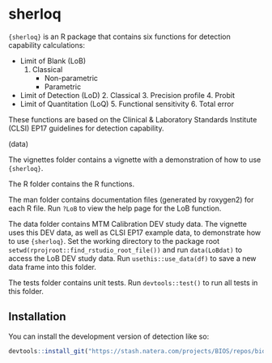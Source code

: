 
# sherloq

<!-- badges: start -->
<!-- badges: end -->

`{sherloq}` is an R package that contains six functions for detection capability calculations:

- Limit of Blank (LoB)
    1. Classical
        - Non-parametric
        - Parametric
- Limit of Detection (LoD)
    2. Classical
    3. Precision profile
    4. Probit
- Limit of Quantitation (LoQ)
    5. Functional sensitivity
    6. Total error


These functions are based on the Clinical & Laboratory Standards Institute (CLSI) EP17 guidelines for detection capability.


(data)

The vignettes folder contains a vignette with a demonstration of how to use `{sherloq}`.

The R folder contains the R functions.

The man folder contains documentation files (generated by roxygen2) for each R file. Run `?LoB` to view the help page for the LoB function.

The data folder contains MTM Calibration DEV study data. The vignette uses this DEV data, as well as CLSI EP17 example data, to demonstrate how to use `{sherloq}`. Set the working directory to the package root `setwd(rprojroot::find_rstudio_root_file())` and run `data(LoBdat)` to access the LoB DEV study data. Run `usethis::use_data(df)` to save a new data frame into this folder.

The tests folder contains unit tests. Run `devtools::test()` to run all tests in this folder.




## Installation

You can install the development version of detection like so:

``` r
devtools::install_git("https://stash.natera.com/projects/BIOS/repos/biostatistics_detection_capability.git")



